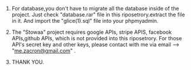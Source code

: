 
1. For database,you don't have to migrate all the database inside of the project. Just check "database.rar" file in this riposetrory.extract the file in it. And import the "glice(1).sql" file into your phpmyadmin.

2. The "Stowaa" project requires google APIs, stripe APIS, facebook APIs,github APIs, which is not provided into this riposetrory. For those API's secret key and other keys, please contact with me via email --> "me.zacron@gmail.com" .

3. THANK YOU.
